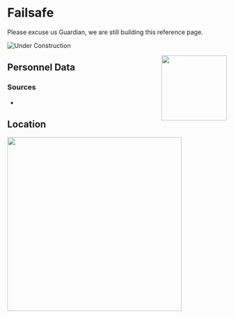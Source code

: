 # Failsafe

Please excuse us Guardian, we are still building this reference page.

![Under Construction](https://ras117mike.github.io/Destiny2/images/general/under_construction.png)

<img align="right" src="https://ras117mike.github.io/Destiny2/images/vendors/fail_safe.png" width="150">

## Personnel Data


### Sources
*

## Location


<img src="https://ras117mike.github.io/Destiny2/images/maps/fail_safe_location.jpg" width="400">
